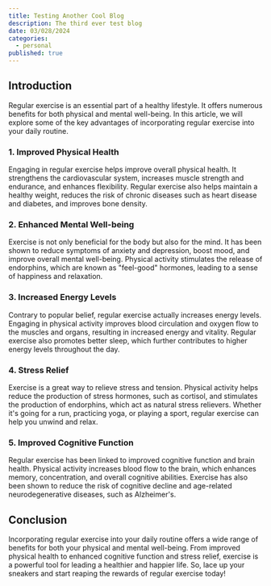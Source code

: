 ```yaml
---
title: Testing Another Cool Blog
description: The third ever test blog
date: 03/028/2024
categories:
  - personal
published: true
---
```


## Introduction

Regular exercise is an essential part of a healthy lifestyle. It offers numerous benefits for both physical and mental well-being. In this article, we will explore some of the key advantages of incorporating regular exercise into your daily routine.

### 1. Improved Physical Health

Engaging in regular exercise helps improve overall physical health. It strengthens the cardiovascular system, increases muscle strength and endurance, and enhances flexibility. Regular exercise also helps maintain a healthy weight, reduces the risk of chronic diseases such as heart disease and diabetes, and improves bone density.

### 2. Enhanced Mental Well-being

Exercise is not only beneficial for the body but also for the mind. It has been shown to reduce symptoms of anxiety and depression, boost mood, and improve overall mental well-being. Physical activity stimulates the release of endorphins, which are known as "feel-good" hormones, leading to a sense of happiness and relaxation.

### 3. Increased Energy Levels

Contrary to popular belief, regular exercise actually increases energy levels. Engaging in physical activity improves blood circulation and oxygen flow to the muscles and organs, resulting in increased energy and vitality. Regular exercise also promotes better sleep, which further contributes to higher energy levels throughout the day.

### 4. Stress Relief

Exercise is a great way to relieve stress and tension. Physical activity helps reduce the production of stress hormones, such as cortisol, and stimulates the production of endorphins, which act as natural stress relievers. Whether it's going for a run, practicing yoga, or playing a sport, regular exercise can help you unwind and relax.

### 5. Improved Cognitive Function

Regular exercise has been linked to improved cognitive function and brain health. Physical activity increases blood flow to the brain, which enhances memory, concentration, and overall cognitive abilities. Exercise has also been shown to reduce the risk of cognitive decline and age-related neurodegenerative diseases, such as Alzheimer's.

## Conclusion

Incorporating regular exercise into your daily routine offers a wide range of benefits for both your physical and mental well-being. From improved physical health to enhanced cognitive function and stress relief, exercise is a powerful tool for leading a healthier and happier life. So, lace up your sneakers and start reaping the rewards of regular exercise today!

